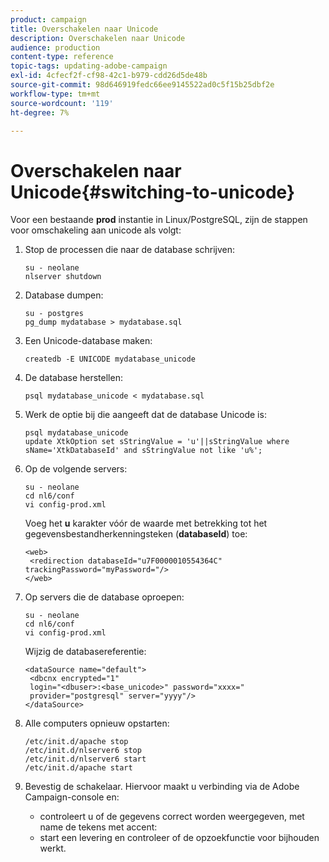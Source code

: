 ```yaml
---
product: campaign
title: Overschakelen naar Unicode
description: Overschakelen naar Unicode
audience: production
content-type: reference
topic-tags: updating-adobe-campaign
exl-id: 4cfecf2f-cf98-42c1-b979-cdd26d5de48b
source-git-commit: 98d646919fedc66ee9145522ad0c5f15b25dbf2e
workflow-type: tm+mt
source-wordcount: '119'
ht-degree: 7%

---
```


# Overschakelen naar Unicode{#switching-to-unicode}

Voor een bestaande **prod** instantie in Linux/PostgreSQL, zijn de stappen voor omschakeling aan unicode als volgt:

1. Stop de processen die naar de database schrijven:

   ```
   su - neolane
   nlserver shutdown
   ```

1. Database dumpen:

   ```
   su - postgres
   pg_dump mydatabase > mydatabase.sql
   ```

1. Een Unicode-database maken:

   ```
   createdb -E UNICODE mydatabase_unicode
   ```

1. De database herstellen:

   ```
   psql mydatabase_unicode < mydatabase.sql
   ```

1. Werk de optie bij die aangeeft dat de database Unicode is:

   ```
   psql mydatabase_unicode
   update XtkOption set sStringValue = 'u'||sStringValue where sName='XtkDatabaseId' and sStringValue not like 'u%';
   ```

1. Op de volgende servers:

   ```
   su - neolane
   cd nl6/conf
   vi config-prod.xml
   ```

   Voeg het **u** karakter vóór de waarde met betrekking tot het gegevensbestandherkenningsteken (**databaseId**) toe:

   ```
   <web>
    <redirection databaseId="u7F0000010554364C" trackingPassword="myPassword="/>
   </web>
   ```

1. Op servers die de database oproepen:

   ```
   su - neolane
   cd nl6/conf
   vi config-prod.xml
   ```

   Wijzig de databasereferentie:

   ```
   <dataSource name="default">
    <dbcnx encrypted="1" 
    login="<dbuser>:<base_unicode>" password="xxxx="
    provider="postgresql" server="yyyy"/>
   </dataSource>
   ```

1. Alle computers opnieuw opstarten:

   ```
   /etc/init.d/apache stop
   /etc/init.d/nlserver6 stop
   /etc/init.d/nlserver6 start
   /etc/init.d/apache start
   ```

1. Bevestig de schakelaar. Hiervoor maakt u verbinding via de Adobe Campaign-console en:

   * controleert u of de gegevens correct worden weergegeven, met name de tekens met accent:
   * start een levering en controleer of de opzoekfunctie voor bijhouden werkt.
